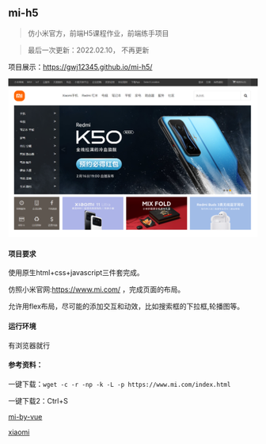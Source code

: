 ## mi-h5

> 仿小米官方，前端H5课程作业，前端练手项目

> 最后一次更新：2022.02.10， 不再更新

项目展示：https://gwj12345.github.io/mi-h5/

![](/imgs/shouye.png)

#### 项目要求

使用原生html+css+javascript三件套完成。

仿照小米官网:https://www.mi.com/ ，完成页面的布局。

允许用flex布局，尽可能的添加交互和动效，比如搜索框的下拉框,轮播图等。

#### 运行环境

有浏览器就行

#### 参考资料：

一键下载：`wget -c -r -np -k -L -p https://www.mi.com/index.html`

一键下载2：Ctrl+S

[mi-by-vue](https://github.com/taomas/mi-by-vue)

[xiaomi](https://github.com/chenyishuai/xiaomi)



